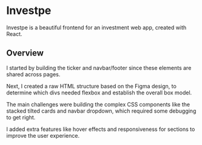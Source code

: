 # Investpe
Investpe is a beautiful frontend for an investment web app, created with React.

## Overview
I started by building the ticker and navbar/footer since these elements are shared across pages.

Next, I created a raw HTML structure based on the Figma design, to determine which divs needed flexbox and establish the overall box model.

The main challenges were building the complex CSS components like the stacked tilted cards and navbar dropdown, which required some debugging to get right.

I added extra features like hover effects and responsiveness for sections to improve the user experience.